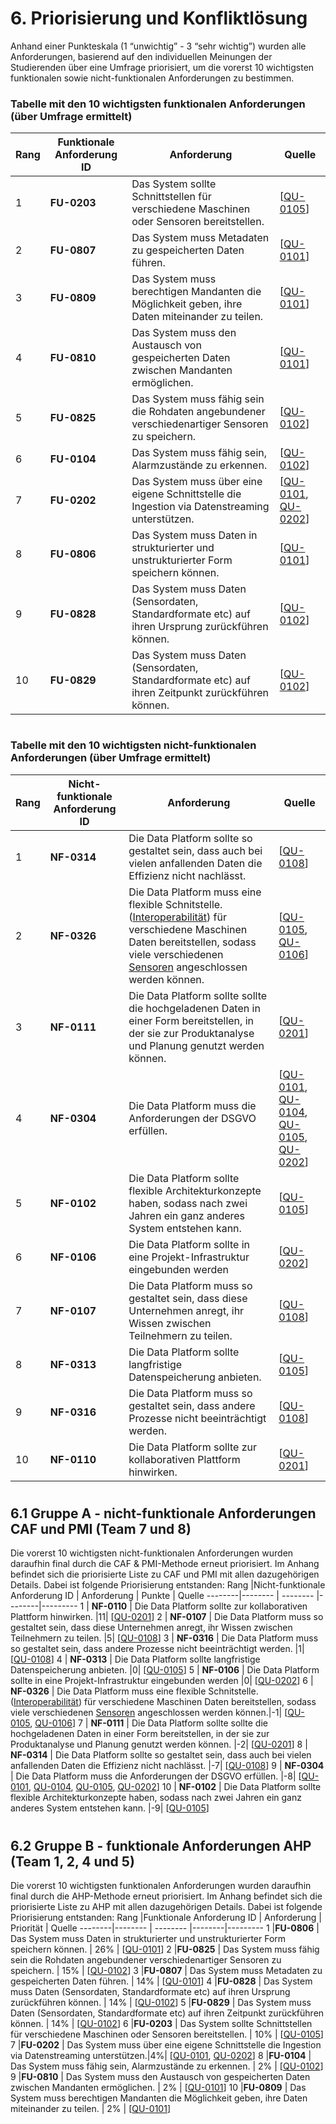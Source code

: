 # 6. Priorisierung und Konfliktlösung

Anhand einer Punkteskala (1 “unwichtig” - 3 “sehr wichtig”) wurden alle Anforderungen, basierend auf den individuellen Meinungen der Studierenden über eine Umfrage priorisiert, um die vorerst 10 wichtigsten funktionalen sowie nicht-funktionalen Anforderungen zu bestimmen.

### Tabelle mit den 10 wichtigsten funktionalen Anforderungen (über Umfrage ermittelt)
Rang |Funktionale Anforderung ID | Anforderung | Quelle 
--------|-------- | -------- |--------
1 |**FU-0203** | Das System sollte Schnittstellen für verschiedene Maschinen oder Sensoren bereitstellen. | [[QU-0105](../lastenheft/09.-quellen.md#QU-0105)]
2 |**FU-0807** | Das System muss Metadaten zu gespeicherten Daten führen. | [[QU-0101](../lastenheft/09.-quellen.md#QU-0101)]
3 |**FU-0809** | Das System muss berechtigen Mandanten die Möglichkeit geben, ihre Daten miteinander zu teilen. |  [[QU-0101](../lastenheft/09.-quellen.md#QU-0101)]
4 |**FU-0810** | Das System muss den Austausch von gespeicherten Daten zwischen Mandanten ermöglichen. | [[QU-0101](../lastenheft/09.-quellen.md#QU-0101)]
5 |**FU-0825** | Das System muss fähig sein die Rohdaten angebundener verschiedenartiger Sensoren zu speichern. | [[QU-0102](../lastenheft/09.-quellen.md#QU-0102)]
6 |**FU-0104** | Das System muss fähig sein, Alarmzustände zu erkennen. | [[QU-0102](../lastenheft/09.-quellen.md#QU-0102)]
7 |**FU-0202** | Das System muss über eine eigene Schnittstelle die Ingestion via Datenstreaming unterstützen.| [[QU-0101](../lastenheft/09.-quellen.md#QU-0101), [QU-0202](../lastenheft/09.-quellen.md#QU-0202)]
8  |**FU-0806** | Das System muss Daten in strukturierter und unstrukturierter Form speichern können. | [[QU-0101](../lastenheft/09.-quellen.md#QU-0101)]
9  |**FU-0828** | Das System muss Daten (Sensordaten, Standardformate etc) auf ihren Ursprung zurückführen können. | [[QU-0102](../lastenheft/09.-quellen.md#QU-0102)]
10 |**FU-0829** | Das System muss Daten (Sensordaten, Standardformate etc) auf ihren Zeitpunkt zurückführen können. | [[QU-0102](../lastenheft/09.-quellen.md#QU-0102)]
#
### Tabelle mit den 10 wichtigsten nicht-funktionalen Anforderungen (über Umfrage ermittelt)
Rang |Nicht-funktionale Anforderung ID | Anforderung | Quelle 
--------|-------- | -------- |--------
1 | **NF-0314** |  Die Data Platform sollte so gestaltet sein, dass auch bei vielen anfallenden Daten die Effizienz nicht nachlässt. | [[QU-0108](../lastenheft/09.-quellen.md#QU-0108)]
2 | **NF-0326** |  Die Data Platform muss eine flexible Schnitstelle. ([Interoperabilität](../lastenheft/03.-glossar.md#GL-0902)) für verschiedene Maschinen Daten bereitstellen, sodass viele verschiedenen [Sensoren](../lastenheft/03.-glossar.md#GL-1900) angeschlossen werden können.| [[QU-0105](../lastenheft/09.-quellen.md#QU-0105), [QU-0106](../lastenheft/09.-quellen.md#QU-0106)]
3 | **NF-0111** | Die Data Platform sollte sollte die hochgeladenen Daten in einer Form bereitstellen, in der sie zur Produktanalyse und Planung genutzt werden können.  | [[QU-0201](../lastenheft/09.-quellen.md#QU-0201)]
4 | **NF-0304** | Die Data Platform muss die Anforderungen der DSGVO erfüllen. | [[QU-0101](../lastenheft/09.-quellen.md#QU-0101), [QU-0104](../lastenheft/09.-quellen.md#QU-0104), [QU-0105](../lastenheft/09.-quellen.md#QU-0105), [QU-0202](../lastenheft/09.-quellen.md#QU-0202)]
5 | **NF-0102** |  Die Data Platform sollte flexible Architekturkonzepte haben, sodass nach zwei Jahren ein ganz anderes System entstehen kann. | [[QU-0105](../lastenheft/09.-quellen.md#QU-0105)]
6 | **NF-0106** |  Die Data Platform sollte in eine Projekt-Infrastruktur eingebunden werden | [[QU-0202](../lastenheft/09.-quellen.md#QU-0202)]
7 | **NF-0107** |  Die Data Platform muss so gestaltet sein, dass diese Unternehmen anregt, ihr Wissen zwischen Teilnehmern zu teilen. | [[QU-0108](../lastenheft/09.-quellen.md#QU-0108)]
8 | **NF-0313** |  Die Data Platform sollte langfristige Datenspeicherung anbieten. | [[QU-0105](../lastenheft/09.-quellen.md#QU-0105)]
9 | **NF-0316** |  Die Data Platform muss so gestaltet sein, dass andere Prozesse nicht beeinträchtigt werden. | [[QU-0108](../lastenheft/09.-quellen.md#QU-0108)]
10 | **NF-0110** |  Die Data Platform sollte zur kollaborativen Plattform hinwirken. | [[QU-0201](../lastenheft/09.-quellen.md#QU-0201)]
#
## 6.1 Gruppe A - nicht-funktionale Anforderungen CAF und PMI (Team 7 und 8)
Die vorerst 10 wichtigsten nicht-funktionalen Anforderungen wurden daraufhin final durch die CAF & PMI-Methode erneut priorisiert. Im Anhang befindet sich die priorisierte Liste zu CAF und PMI mit allen dazugehörigen Details. Dabei ist folgende Priorisierung entstanden:
Rang |Nicht-funktionale Anforderung ID | Anforderung | Punkte | Quelle 
--------|-------- | -------- |--------|---------
1 | **NF-0110** |  Die Data Platform sollte zur kollaborativen Plattform hinwirken. |11| [[QU-0201](../lastenheft/09.-quellen.md#QU-0201)]
2 | **NF-0107** |  Die Data Platform muss so gestaltet sein, dass diese Unternehmen anregt, ihr Wissen zwischen Teilnehmern zu teilen. |5| [[QU-0108](../lastenheft/09.-quellen.md#QU-0108)]
3 | **NF-0316** |  Die Data Platform muss so gestaltet sein, dass andere Prozesse nicht beeinträchtigt werden. |1| [[QU-0108](../lastenheft/09.-quellen.md#QU-0108)]
4 | **NF-0313** |  Die Data Platform sollte langfristige Datenspeicherung anbieten. |0| [[QU-0105](../lastenheft/09.-quellen.md#QU-0105)]
5 | **NF-0106** |  Die Data Platform sollte in eine Projekt-Infrastruktur eingebunden werden |0| [[QU-0202](../lastenheft/09.-quellen.md#QU-0202)]
6 | **NF-0326** |  Die Data Platform muss eine flexible Schnitstelle. ([Interoperabilität](../lastenheft/03.-glossar.md#GL-0902)) für verschiedene Maschinen Daten bereitstellen, sodass viele verschiedenen [Sensoren](../lastenheft/03.-glossar.md#GL-1900) angeschlossen werden können.|-1| [[QU-0105](../lastenheft/09.-quellen.md#QU-0105), [QU-0106](../lastenheft/09.-quellen.md#QU-0106)]
7 | **NF-0111** | Die Data Platform sollte sollte die hochgeladenen Daten in einer Form bereitstellen, in der sie zur Produktanalyse und Planung genutzt werden können. |-2| [[QU-0201](../lastenheft/09.-quellen.md#QU-0201)]
8 | **NF-0314** |  Die Data Platform sollte so gestaltet sein, dass auch bei vielen anfallenden Daten die Effizienz nicht nachlässt. |-7| [[QU-0108](../lastenheft/09.-quellen.md#QU-0108)]
9 | **NF-0304** | Die Data Platform muss die Anforderungen der DSGVO erfüllen. |-8| [[QU-0101](../lastenheft/09.-quellen.md#QU-0101), [QU-0104](../lastenheft/09.-quellen.md#QU-0104), [QU-0105](../lastenheft/09.-quellen.md#QU-0105), [QU-0202](../lastenheft/09.-quellen.md#QU-0202)]
10 | **NF-0102** |  Die Data Platform sollte flexible Architekturkonzepte haben, sodass nach zwei Jahren ein ganz anderes System entstehen kann. |-9| [[QU-0105](../lastenheft/09.-quellen.md#QU-0105)]

#
























## 6.2 Gruppe B - funktionale Anforderungen AHP (Team 1, 2, 4 und 5)
Die vorerst 10 wichtigsten funktionalen Anforderungen wurden daraufhin final durch die AHP-Methode erneut priorisiert. Im Anhang befindet sich die priorisierte Liste zu AHP mit allen dazugehörigen Details. Dabei ist folgende Priorisierung entstanden:
Rang |Funktionale Anforderung ID | Anforderung | Priorität | Quelle 
--------|-------- | -------- |--------|---------
1 |**FU-0806** | Das System muss Daten in strukturierter und unstrukturierter Form speichern können. | 26% | [[QU-0101](../lastenheft/09.-quellen.md#QU-0101)]
2 |**FU-0825** | Das System muss fähig sein die Rohdaten angebundener verschiedenartiger Sensoren zu speichern. | 15% | [[QU-0102](../lastenheft/09.-quellen.md#QU-0102)]
3 |**FU-0807** | Das System muss Metadaten zu gespeicherten Daten führen. | 14% | [[QU-0101](../lastenheft/09.-quellen.md#QU-0101)]
4 |**FU-0828** | Das System muss Daten (Sensordaten, Standardformate etc) auf ihren Ursprung zurückführen können. | 14% | [[QU-0102](../lastenheft/09.-quellen.md#QU-0102)]
5 |**FU-0829** | Das System muss Daten (Sensordaten, Standardformate etc) auf ihren Zeitpunkt zurückführen können. | 14%  | [[QU-0102](../lastenheft/09.-quellen.md#QU-0102)]
6 |**FU-0203** | Das System sollte Schnittstellen für verschiedene Maschinen oder Sensoren bereitstellen. | 10% | [[QU-0105](../lastenheft/09.-quellen.md#QU-0105)]
7 |**FU-0202** | Das System muss über eine eigene Schnittstelle die Ingestion via Datenstreaming unterstützen.|4%| [[QU-0101](../lastenheft/09.-quellen.md#QU-0101), [QU-0202](../lastenheft/09.-quellen.md#QU-0202)]
8 |**FU-0104** | Das System muss fähig sein, Alarmzustände zu erkennen. | 2% | [[QU-0102](../lastenheft/09.-quellen.md#QU-0102)]
9 |**FU-0810** | Das System muss den Austausch von gespeicherten Daten zwischen Mandanten ermöglichen. | 2% | [[QU-0101](../lastenheft/09.-quellen.md#QU-0101)]
10 |**FU-0809** | Das System muss berechtigen Mandanten die Möglichkeit geben, ihre Daten miteinander zu teilen. | 2% |  [[QU-0101](../lastenheft/09.-quellen.md#QU-0101)]
